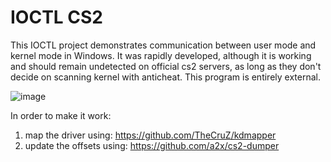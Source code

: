 # IOCTL CS2
 
This IOCTL project demonstrates communication between user mode and kernel mode in Windows.
It was rapidly developed, although it is working and should remain undetected on official cs2 servers, as long as they don't decide on scanning kernel with anticheat.
This program is entirely external.

![image](https://github.com/user-attachments/assets/db6c384d-bf8a-4172-9881-e5948ac4cb43)

In order to make it work:
1) map the driver using: https://github.com/TheCruZ/kdmapper
2) update the offsets using: https://github.com/a2x/cs2-dumper
